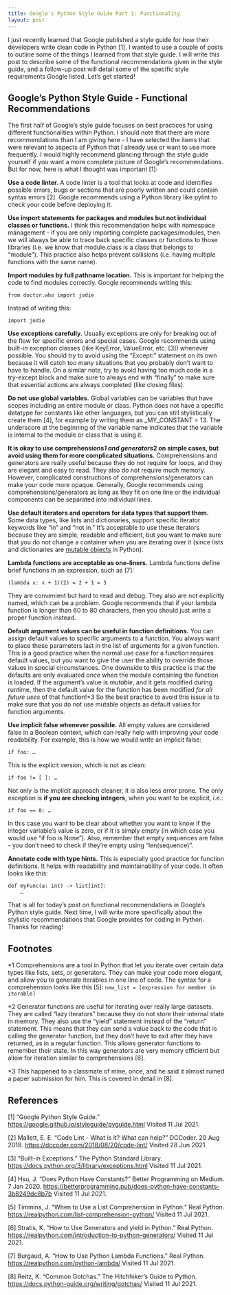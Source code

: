 ```yaml
---
title: Google's Python Style Guide Part 1: Functionality
layout: post
---
```


I just recently learned that Google published a style guide for how their developers write clean code in Python [1]. I wanted to use a couple of posts to outline some of the things I learned from that style guide. I will write this post to describe some of the functional recommendations given in the style guide, and a follow-up post will detail some of the specific style requirements Google listed. Let’s get started!

## Google’s Python Style Guide - Functional Recommendations

The first half of Google’s style guide focuses on best practices for using different functionalities within Python. I should note that there are more recommendations than I am giving here - I have selected the items that were relevant to aspects of Python that I already use or want to use more frequently. I would highly recommend glancing through the style guide yourself if you want a more complete picture of Google’s recommendations. But for now, here is what I thought was important [1]: 

**Use a code linter.** A code linter is a tool that looks at code and identifies possible errors, bugs or sections that are poorly written and could contain syntax errors [2]. Google recommends using a Python library like pylint to check your code before deploying it.    

**Use import statements for packages and modules but not individual classes or functions.** I think this recommendation helps with namespace management - if you are only importing complete packages/modules, then we will always be able to trace back specific classes or functions to those libraries (i.e. we know that module.class is a class that belongs to “module”). This practice also helps prevent collisions (i.e. having multiple functions with the same name).    

**Import modules by full pathname location.** This is important for helping the code to find modules correctly. Google recommends writing this: 

`from doctor.who import jodie`

Instead of writing this: 

`import jodie`

**Use exceptions carefully.** Usually exceptions are only for breaking out of the flow for specific errors and special cases. Google recommends using built-in exception classes (like KeyError, ValueError, etc. [3]) whenever possible. You should try to avoid using the “Except:” statement on its own because it will catch too many situations that you probably don’t want to have to handle. On a similar note, try to avoid having too much code in a try-except block and make sure to always end with “finally” to make sure that essential actions are always completed (like closing files).   

**Do not use global variables.** Global variables can be variables that have scopes including an entire module or class. Python does not have a specific datatype for constants like other languages, but you can still stylistically create them [4], for example by writing them as _MY_CONSTANT = 13. The underscore at the beginning of the variable name indicates that the variable is internal to the module or class that is using it. 

**It is okay to use comprehensions*1 and generators*2 on simple cases, but avoid using them for more complicated situations.** Comprehensions and generators are really useful because they do not require for loops, and they are elegant and easy to read. They also do not require much memory. However, complicated constructions of comprehensions/generators can make your code more opaque. Generally, Google recommends using comprehensions/generators as long as they fit on one line or the individual components can be separated into individual lines.   

**Use default iterators and operators for data types that support them.** Some data types, like lists and dictionaries, support specific iterator keywords like “in” and “not in.” It’s acceptable to use these iterators because they are simple, readable and efficient, but you want to make sure that you do not change a container when you are iterating over it (since lists and dictionaries are [mutable objects](https://sassafras13.github.io/MutvsImmut/) in Python).   

**Lambda functions are acceptable as one-liners.** Lambda functions define brief functions in an expression, such as [7]: 

`(lambda x: x + 1)(2) = 2 + 1 = 3`

They are convenient but hard to read and debug. They also are not explicitly named, which can be a problem. Google recommends that if your lambda function is longer than 60 to 80 characters, then you should just write a proper function instead. 

**Default argument values can be useful in function definitions.** You can assign default values to specific arguments to a function. You always want to place these parameters last in the list of arguments for a given function. This is a good practice when the normal use case for a function requires default values, but you want to give the user the ability to override those values in special circumstances. One downside to this practice is that the defaults are only evaluated _once_ when the module containing the function is loaded. If the argument’s value is _mutable_, and it gets modified during runtime, then the default value for the function has been modified _for all future uses_ of that function!*3 So the best practice to avoid this issue is to make sure that you do not use mutable objects as default values for function arguments.  

**Use implicit false whenever possible.** All empty values are considered false in a Boolean context, which can really help with improving your code readability. For example, this is how we would write an implicit false: 

`if foo: …`

This is the explicit version, which is not as clean: 

`if foo != [ ]: …`

Not only is the implicit approach cleaner, it is also less error prone. The only exception is **if you are checking integers**, when you want to be explicit, i.e.: 

`if foo == 0: …`

In this case you want to be clear about whether you want to know if the integer variable’s value is zero, or if it is simply empty (in which case you would use “if foo is None”). Also, remember that empty sequences are false - you don’t need to check if they’re empty using “len(sequence)”. 

**Annotate code with type hints.** This is especially good practice for function definitions. It helps with readability and maintainability of your code. It often looks like this: 

```(python3)
def myFunc(a: int) -> list[int]: 
	…
```

That is all for today’s post on functional recommendations in Google’s Python style guide. Next time, I will write more specifically about the stylistic recommendations that Google provides for coding in Python. Thanks for reading! 

## Footnotes

*1 Comprehensions are a tool in Python that let you iterate over certain data types like lists, sets, or generators. They can make your code more elegant, and allow you to generate iterables in one line of code. The syntax for a comprehension looks like this [5]: 
`new_list = [expression for member in iterable]`

*2 Generator functions are useful for iterating over really large datasets. They are called “lazy iterators” because they do not store their internal state in memory. They also use the “yield” statement instead of the “return” statement. This means that they can send a value back to the code that is calling the generator function, but they don’t have to exit after they have returned, as in a regular function. This allows generator functions to remember their state. In this way generators are very memory efficient but allow for iteration similar to comprehensions [6]. 

*3 This happened to a classmate of mine, once, and he said it almost ruined a paper submission for him. This is covered in detail in [8]. 

## References

[1] “Google Python Style Guide.” <https://google.github.io/styleguide/pyguide.html> Visited 11 Jul 2021. 

[2] Mallett, E. E. “Code Lint - What is it? What can help?” DCCoder. 20 Aug 2018. <https://dccoder.com/2018/08/20/code-lint/> Visited 28 Jun 2021. 

[3] “Built-in Exceptions.” The Python Standard Library. <https://docs.python.org/3/library/exceptions.html> Visited 11 Jul 2021. 

[4] Hsu, J. “Does Python Have Constants?” Better Programming on Medium. 7 Jan 2020. <https://betterprogramming.pub/does-python-have-constants-3b8249dc8b7b> Visited 11 Jul 2021. 

[5] Timmins, J. “When to Use a List Comprehension in Python.” Real Python.  <https://realpython.com/list-comprehension-python/> Visited 11 Jul 2021. 

[6] Stratis, K. “How to Use Generators and yield in Python.” Real Python. <https://realpython.com/introduction-to-python-generators/> Visited 11 Jul 2021. 

[7] Burgaud, A. “How to Use Python Lambda Functions.” Real Python. <https://realpython.com/python-lambda/> Visited 11 Jul 2021. 

[8] Reitz, K. “Common Gotchas.” The Hitchhiker’s Guide to Python. <https://docs.python-guide.org/writing/gotchas/> Visited 11 Jul 2021. 
